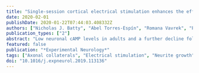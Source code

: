 ```yaml
---
title: "Single-session cortical electrical stimulation enhances the efficacy of rehabilitative motor training after spinal cord injury in rats"
date: 2020-02-01
publishDate: 2020-01-22T07:44:03.408332Z
authors: ["Nicholas J. Batty", "Abel Torres-Espín", "Romana Vavrek", "Pamela Raposo", "Karim Fouad"]
publication_types: ["2"]
abstract: "Low neuronal cAMP levels in adults and a further decline following traumatic central nervous system (CNS) injury has been associated with the limited ability of neurons to regenerate. An approach to increase neuronal cAMP levels post injury is electrical stimulation. Stimulation as a tool to promote neuronal growth has largely been studied in the peripheral nervous system or in spared fibers of the CNS and this research suggests that a single session of electrical stimulation is sufficient to initiate a long-lasting axonal growth program. Here, we sought to promote plasticity and growth of the injured corticospinal tract with electrical cortical stimulation immediately after its spinal injury. Moreover, given the importance of rehabilitative motor training in the clinical setting and in translating plasticity into functional recovery, we applied training as a standard treatment to all rats (i.e., with or without electrical stimulation). Our findings show that electrical cortical stimulation did improve recovery in forelimb function compared to the recovery in unstimulated animals. This recovery is likely linked to increased corticospinal tract plasticity as evidenced by a significant increase in sprouting of collaterals above the lesion site, but not to increased regenerative growth through the lesion itself."
featured: false
publication: "*Experimental Neurology*"
tags: ["Axonal collaterals", "Electrical stimulation", "Neurite growth", "Plasticity", "Spinal cord injury"]
doi: "10.1016/j.expneurol.2019.113136"
---
```


